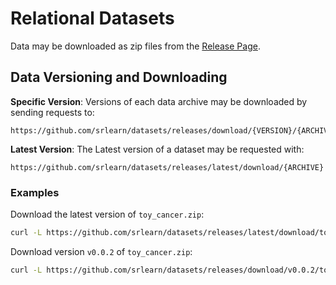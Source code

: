 # Relational Datasets

Data may be downloaded as zip files from the [Release Page](https://github.com/srlearn/datasets/releases).

## Data Versioning and Downloading

**Specific Version**: Versions of each data archive may be downloaded by sending requests to:

```
https://github.com/srlearn/datasets/releases/download/{VERSION}/{ARCHIVE}
```

**Latest Version**: The Latest version of a dataset may be requested with:

```
https://github.com/srlearn/datasets/releases/latest/download/{ARCHIVE}
```

### Examples

Download the latest version of `toy_cancer.zip`:

```bash
curl -L https://github.com/srlearn/datasets/releases/latest/download/toy_cancer.zip > toy_cancer.zip
```

Download version `v0.0.2` of `toy_cancer.zip`:

```bash
curl -L https://github.com/srlearn/datasets/releases/download/v0.0.2/toy_cancer.zip > toy_cancer.zip
```
